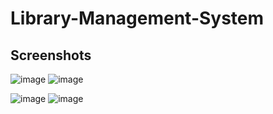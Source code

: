# Library-Management-System

<h2>Screenshots</h2>

![image](https://user-images.githubusercontent.com/65598554/227744226-21acfeea-d5cc-4103-b513-cb91af1425f7.png)
![image](https://user-images.githubusercontent.com/65598554/227744258-2a321115-e23e-4db1-99d6-b1eed61871c8.png)


![image](https://user-images.githubusercontent.com/65598554/227744128-7700883c-6067-4559-9a01-73ebbd6e2581.png)
![image](https://user-images.githubusercontent.com/65598554/227744145-2383ff36-4afd-4640-b691-ee4920f86804.png)
